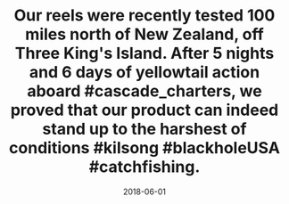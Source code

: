 ---
title: Our reels were recently tested 100 miles north of New Zealand, off Three King's Island. After 5 nights and 6 days of yellowtail action aboard &#35;cascade_charters, we proved that our product can indeed stand up to the harshest of conditions &#35;kilsong &#35;blackholeUSA &#35;catchfishing.
date: 2018-06-01
description: Our reels were recently tested 100 miles north of New Zealand, off Three King's Island. After 5 nights and 6 days of yellowtail action aboard &#35;cascade_charters, we proved that our product can indeed stand up to the harshest of conditions &#35;kilsong &#35;blackholeUSA &#35;catchfishing.
thumb: /assets/images/photo-gallery/ross--fishhead.jpg
image: /assets/images/photo-gallery/ross--fishhead.jpg
angler-name: Ross Scroble

# reel-type: spinning
# reel-series: 800 

# location: Someplace, United States
# fish: Some Big Fish
# fish-length: 49 in.
# fish-weight: 78 lbs.
---